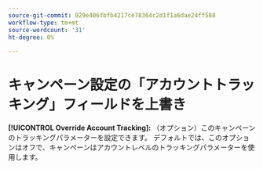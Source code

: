 ```yaml
---
source-git-commit: 029e406fbfb4217ce78364c2d1f1a6dae24ff588
workflow-type: tm+mt
source-wordcount: '31'
ht-degree: 0%

---
```

# キャンペーン設定の「アカウントトラッキング」フィールドを上書き

**[!UICONTROL Override Account Tracking]:** （オプション）このキャンペーンのトラッキングパラメーターを設定できます。 デフォルトでは、このオプションはオフで、キャンペーンはアカウントレベルのトラッキングパラメーターを使用します。
